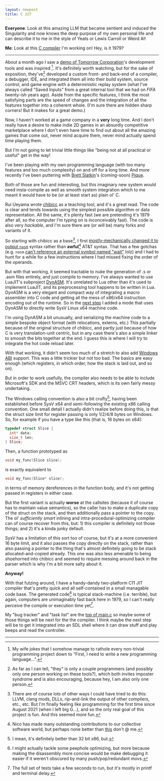 ```yaml
---
layout: newpost
title: C JIT
---
```


**Everyone**: Look at this amazing LLM that became sentient and induced
the Singularity and now knows the deep purpose of my own personal life
and can describe it to me in the style of Yeats or Lewis Carroll or
Weird Al!

**Me**: Look at this [C compiler](https://github.com/sgraham/dyibicc)
I'm working on! Hey, is it 1979?

---

About a month ago I saw a [demo of Tomorrow
Corporation](https://www.youtube.com/watch?v=72y2EC5fkcE)'s development
tools and was inspired [^1]. It's definitely worth watching, but for the
sake of exposition, they've[^2] developed a custom front- and back-end
of a compiler, a debugger, IDE, and integrated them all into their build
system, source control, and game engine with a deterministic replay
system (what I've always called "Saved Inputs" from a great internal
tool that we had on *FIFA* twenty-ish years ago). Aside from the
specific features, I think the most satisfying parts are the speed of
changes and the integration of all the features together into a coherent
whole. (I'm sure there are hidden sharp corners! But it makes for a
great demo.)

Now, I haven't worked at a game company in a **very** long time. And I
don't really have a desire to make indie 2D games in an absurdly
competitive marketplace where I don't even have time to find out about
all the amazing games that come out, never mind acquire them, never mind
actually spend time playing them.

But I'm not going to let trivial little things like "being not at all
practical or useful" get in the way!

I've been playing with my own programming language (with too many
features and too much complexity) on and off for a long time. And more
recently I've been puttering with [Brett
Slatkin](https://twitter.com/haxor)'s (coming-soon)
[Pique](https://piquelang.org/).

Both of those are fun and interesting, but this imaginary new system
would need insta-compile as well as smooth system integration which to
me meant it would have to be (or at least start as) plain ol' C.

Rui Ueyama wrote [chibicc](https://github.com/rui314/chibicc) as a
teaching tool, and it's a great read. The code is clear and tends
towards using the simplest possible algorithm or data representation.
All the same, it's plenty fast (we are pretending it's 1979 after all,
so the computer I'm typing on is inconceivably fast). The code is also
very *hackable*, and I'm sure there are (or will be) many forks and
variants of it.

So starting with chibicc as a base[^3], I first [mostly-mechanically changed
it to output
`nasm`](https://github.com/sgraham/dyibicc/commit/d2fae633732f104b64face58befc994f38c100c1)
syntax rather than **awful**[^4] AT&T syntax. That has a few gotchas
(e.g. `nasm` [can't reference an external symbol named
"wait"](https://github.com/sgraham/dyibicc/commit/33fcb55fec1ded391ab9ede4434e21e89067f734)
lolz) and I had to hunt for a while for a few instructions where I had
missed fixing the order of the operands.

But with that working, it seemed tractable to nuke the generation of .s
or .asm files entirely, and just compile to memory. I've always wanted
to use LuaJIT's subproject [DynASM](https://luajit.org/dynasm.html).
It's unrelated to Lua other than it's used to implement LuaJIT, and its
preprocessing tool happens to be written in Lua. DynASM is a very
elegant and compact way of integrating a macro assembler into C code and
getting all the mess of x86/x64 instruction encoding out of the runtime.
So in the [next
step](https://github.com/sgraham/dyibicc/commit/a9646f16d43f159beac94b950e241d7d94fbf9af)
I added a mode that uses DynASM to directly write SysV Linux x64 machine
code.

I'm using DynASM a bit unusually, and serializing the machine code to a
simple bespoke object format (with relocations, externs, etc.) This
partially because of the original structure of chibicc, and partly just
because of how C is very translation-unit centric, but in any case
there's also a simple linker to smoosh the bits together at the end. I
guess this is where I will try to integrate the hot code reload later.

With that working, it didn't seem too much of a stretch to also add
[Windows
ABI](https://github.com/sgraham/dyibicc/commit/95ad79feb81cba17dd9c3f6b842561d3f5abd564)
support. This was a little trickier but not too bad. The basics are easy
enough (which registers, in which order, how the stack is laid out, and
so on).

But in order to work usefully, the compiler also needs to be able to
include Microsoft's SDK and the MSVC CRT headers, which is its own
fairly messy undertaking.

The Windows calling convention is also a bit crufty[^5], having been
established before SysV x64 and semi-following the existing x86 calling
convention. One small detail I actually didn't realize before doing
this, is that the struct size limit for register passing is only 1/2/4/8
bytes on Windows. So, for example if you have a type like this (that is,
16 bytes on x64):

```c
typedef struct Slice {
  int* data;
  size_t len;
} Slice;
```

Then, a function prototyped as

```c
void my_func(Slice slice);
```

is exactly equivalent to

```c
void my_func(Slice* slice);
```

in terms of memory dereferences in the function body, and it's not
getting passed in registers in either case.

But the first variant is actually **worse** at the callsites (because it
of course has to maintain value semantics), so the caller has to make a
duplicate copy of the struct on the stack, and then additionally pass a
pointer to the copy. The ol' *sufficiently smart* inlining and
intra-procedural-optimizing compiler can of course recover from this,
but: 1) this compiler is definitely not those things; and 2) it's a
kinda junky default.

SysV has a limitation of this sort too of course, but it's at a more
convenient 16 byte limit, and it also passes the copy directly on the
stack, rather than also passing a pointer to the thing that's almost
definitely going to be stack allocated-and-copied already. This one was
also less amenable to being shoehorned into chibicc and seemed to
require messing around back in the parser which is why I'm a bit more
salty about it.

**Anyway!**

With that futzing around, I have a handy-dandy two-platform C11 JIT
compiler that's pretty quick and all self-contained in a small managable
code base. The generated code[^6] is typical stack-machine (i.e.
terrible), but again, computers are unimaginably fast back here in 1979,
so I can't really perceive the compile or execution time yet[^7].

My "bug tracker" and "task list" are the [top of
main.c](https://github.com/sgraham/dyibicc/blob/main/main.c) so maybe
some of those things will be next for the the compiler. I think maybe
the next step will be to get it integrated into an SDL shell where it
can draw stuff and play beeps and read the controller.

---

[^1]: My wife jokes that I somehow manage to rathole every non-trivial programming project down to "First, I need to write a new programming language...".

[^2]: As far as I can tell, "they" is only a couple programmers (and possibly only one person working on these tools?), which both invites imposter syndrome and is also encouraging, because hey, I am also only one person.

[^3]: There are of course lots of other ways I could have tried to do this: LLVM, clang mods, DLLs, rip-and-link the output of other compilers, etc., etc. But I'm finally feeling like programming for the first time since August 2021 (when I left big G...), and so the only real goal of this project is fun. And this seemed more fun.

[^4]: Nico has made many outstanding contributions to our collective software world, but perhaps none better than [this](https://lists.llvm.org/pipermail/cfe-commits/Week-of-Mon-20140512/105330.html) don't @ me.

[^5]: I mean, it's definitely better than 32 bit x86, but.

[^6]: I might actually tackle some peephole optimizing, but more because making the disassembly more concise would be make debugging it easier if it weren't obscured by many push/pop/redundant movs.

[^7]: The full set of tests take a few seconds to run, but it's mostly in printf and terminal delay.
